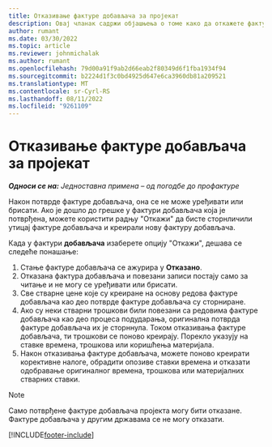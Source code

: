 ```yaml
---
title: Отказивање фактуре добављача за пројекат
description: Овај чланак садржи објашњења о томе како да откажете фактуру добављача пројекта у корпорацији Мицрософт Dynamics 365 Project Operations и финансијски утицај отказивања фактуре добављача пројекта.
author: rumant
ms.date: 03/30/2022
ms.topic: article
ms.reviewer: johnmichalak
ms.author: rumant
ms.openlocfilehash: 79d00a91f9ab2d66eab2f80349d6f1fba1934f94
ms.sourcegitcommit: b2224d1f3c0bd4925d647e6ca3960db81a209521
ms.translationtype: MT
ms.contentlocale: sr-Cyrl-RS
ms.lasthandoff: 08/11/2022
ms.locfileid: "9261109"
---
```

# <a name="cancel-a-project-vendor-invoice"></a>Отказивање фактуре добављача за пројекат

_**Односи се на:** Једноставна примена – од погодбе до профактуре_

Након потврде фактуре добављача, она се не може уређивати или брисати. Ако је дошло до грешке у фактури добављача која је потврђена, можете користити радњу "Откажи" да бисте сторнличили утицај фактуре добављача и креирали нову фактуру добављача.

Када у фактури **добављача** изаберете опцију "Откажи", дешава се следеће понашање:

1. Стање фактуре добављача се ажурира у **Отказано**.
2. Отказана фактура добављача и повезани записи постају само за читање и не могу се уређивати или брисати.
3. Све стварне цене које су креиране на основу редова фактуре добављача као део потврде фактуре добављача су сторниране.
4. Ако су неки стварни трошкови били повезани са редовима фактуре добављача као део процеса подударања, оригинална потврда фактуре добављача их је сторннула. Током отказивања фактуре добављача, ти трошкови се поново креирају. Порекло указују на ставке времена, трошкова или коришћења материјала.
5. Након отказивања фактуре добављача, можете поново креирати корективне налоге, обрадити опозиве ставки времена и отказати одобравање оригиналног времена, трошкова или материјалних стварних ставки.

> [!NOTE]
> Само потврђене фактуре добављача пројекта могу бити отказане. Фактуре добављача у другим државама се не могу отказати.

[!INCLUDE[footer-include](../../includes/footer-banner.md)]
